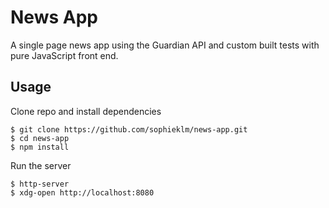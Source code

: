 # News App

A single page news app using the Guardian API and custom built tests with pure JavaScript front end.

## Usage

Clone repo and install dependencies

```
$ git clone https://github.com/sophieklm/news-app.git
$ cd news-app
$ npm install
```

Run the server

```
$ http-server
$ xdg-open http://localhost:8080
```
